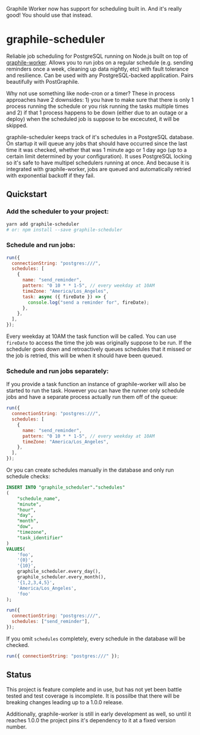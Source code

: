 Graphile Worker now has support for scheduling built in. And it's really good! You should use that instead.

# graphile-scheduler

Reliable job scheduling for PostgreSQL running on Node.js built on top of [graphile-worker](https://github.com/graphile/worker). Allows you to run jobs on a regular schedule (e.g. sending reminders once a week, cleaning up data nightly, etc) with fault tolerance and resilience. Can be used with any PostgreSQL-backed application. Pairs beautifully with PostGraphile.

Why not use something like node-cron or a timer? These in process approaches have 2 downsides: 1) you have to make sure that there is only 1 process running the schedule or you risk running the tasks multiple times and 2) if that 1 process happens to be down (either due to an outage or a deploy) when the scheduled job is suppose to be excecuted, it will be skipped.

graphile-scheduler keeps track of it's schedules in a PostgreSQL database. On startup it will queue any jobs that should have occurred since the last time it was checked, whether that was 1 minute ago or 1 day ago (up to a certain limit determined by your configuration). It uses PostgreSQL locking so it's safe to have multipel schedulers running at once. And because it is integrated with graphile-worker, jobs are queued and automatically retried with exponential backoff if they fail.

## Quickstart

### Add the scheduler to your project:

```sh
yarn add graphile-scheduler
# or: npm install --save graphile-scheduler
```

### Schedule and run jobs:

```js
run({
  connectionString: "postgres:///",
  schedules: [
    {
      name: "send_reminder",
      pattern: "0 10 * * 1-5", // every weekday at 10AM
      timeZone: "America/Los_Angeles",
      task: async ({ fireDate }) => {
        console.log("send a reminder for", fireDate);
      },
    },
  ],
});
```

Every weekday at 10AM the task function will be called. You can use `fireDate` to access the time the job was originally suppose to be run. If the scheduler goes down and retroactively queues schedules that it missed or the job is retried, this will be when it should have been queued.

### Schedule and run jobs separately:

If you provide a task function an instance of graphile-worker will also be started to run the task. However you can have the runner only schedule jobs and have a separate process actually run them off of the queue:

```js
run({
  connectionString: "postgres:///",
  schedules: [
    {
      name: "send_reminder",
      pattern: "0 10 * * 1-5", // every weekday at 10AM
      timeZone: "America/Los_Angeles",
    },
  ],
});
```

Or you can create schedules manually in the database and only run schedule checks:

```sql
INSERT INTO "graphile_scheduler"."schedules"
(
	"schedule_name",
	"minute",
	"hour",
	"day",
	"month",
	"dow",
	"timezone",
	"task_identifier"
)
VALUES(
	'foo',
	'{0}',
	'{10}',
	graphile_scheduler.every_day(),
	graphile_scheduler.every_month(),
	'{1,2,3,4,5}',
	'America/Los_Angeles',
	'foo'
);
```

```js
run({
  connectionString: "postgres:///",
  schedules: ["send_reminder"],
});
```

If you omit `schedules` completely, every schedule in the database will be checked.

```js
run({ connectionString: "postgres:///" });
```

## Status

This project is feature complete and in use, but has not yet been battle tested and test coverage is incomplete. It is possilbe that there will be breaking changes leading up to a 1.0.0 release.

Additionally, graphile-worker is still in early development as well, so until it reaches 1.0.0 the project pins it's dependency to it at a fixed version number.
